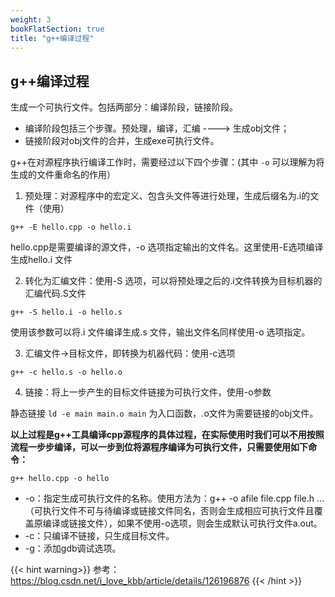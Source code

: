 ```yaml
---
weight: 3
bookFlatSection: true
title: "g++编译过程"
---
```


## g++编译过程

生成一个可执行文件。包括两部分：编译阶段，链接阶段。
- 编译阶段包括三个步骤。预处理，编译，汇编 ----> 生成obj文件；
- 链接阶段对obj文件的合并，生成exe可执行文件。

g++在对源程序执行编译工作时，需要经过以下四个步骤：(其中 `-o` 可以理解为将生成的文件重命名的作用）

1. 预处理：对源程序中的宏定义、包含头文件等进行处理，生成后缀名为.i的文件（使用）

```
g++ -E hello.cpp -o hello.i
```

hello.cpp是需要编译的源文件，-o 选项指定输出的文件名。这里使用-E选项编译生成hello.i 文件

2. 转化为汇编文件：使用-S 选项，可以将预处理之后的.i文件转换为目标机器的汇编代码.S文件
```
g++ -S hello.i -o hello.s
```
使用该参数可以将.i 文件编译生成.s 文件，输出文件名同样使用-o 选项指定。

3. 汇编文件->目标文件，即转换为机器代码：使用-c选项
```
g++ -c hello.s -o hello.o
```
4. 链接：将上一步产生的目标文件链接为可执行文件，使用-o参数

静态链接 `ld -e main main.o main` 为入口函数，.o文件为需要链接的obj文件。

**以上过程是g++工具编译cpp源程序的具体过程，在实际使用时我们可以不用按照流程一步步编译，可以一步到位将源程序编译为可执行文件，只需要使用如下命令：**
```
g++ hello.cpp -o hello
```

- -o：指定生成可执行文件的名称。使用方法为：g++ -o afile file.cpp file.h … （可执行文件不可与待编译或链接文件同名，否则会生成相应可执行文件且覆盖原编译或链接文件），如果不使用-o选项，则会生成默认可执行文件a.out。
- -c：只编译不链接，只生成目标文件。
- -g：添加gdb调试选项。

	
{{< hint warning>}}
参考：https://blog.csdn.net/i_love_kbb/article/details/126196876
{{< /hint >}}

